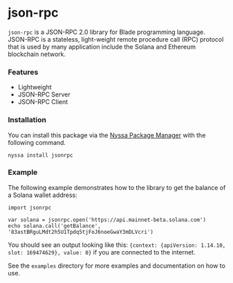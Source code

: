 # json-rpc

`json-rpc` is a JSON-RPC 2.0 library for Blade programming language. JSON-RPC is a stateless, light-weight remote procedure call (RPC) protocol that is used by many application include the Solana and Ethereum blockchain network.

### Features

- Lightweight
- JSON-RPC Server
- JSON-RPC Client

### Installation

You can install this package via the [Nyssa Package Manager](https://nyssa.bladelang.com) with the following command.

```
nyssa install jsonrpc
```

### Example

The following example demonstrates how to the library to get the balance of a Solana wallet address:

```
import jsonrpc

var solana = jsonrpc.open('https://api.mainnet-beta.solana.com')
echo solana.call('getBalance', '83astBRguLMdt2h5U1Tpdq5tjFoJ6noeGwaY3mDLVcri')
```

You should see an output looking like this: `{context: {apiVersion: 1.14.10, slot: 169474629}, value: 0}` if you are connected to the internet.

See the `examples` directory for more examples and documentation on how to use.
